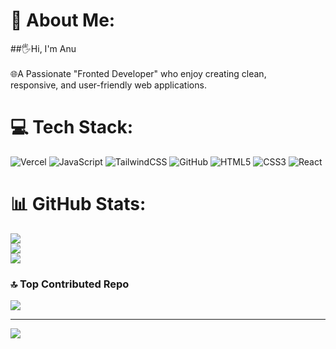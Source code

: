 # 💫 About Me:
##🖐Hi,  I'm Anu <br><br> 🌐A Passionate "Fronted Developer" who enjoy creating clean,<br> responsive, and user-friendly web applications.<br>


# 💻 Tech Stack:
![Vercel](https://img.shields.io/badge/vercel-%23000000.svg?style=for-the-badge&logo=vercel&logoColor=white) ![JavaScript](https://img.shields.io/badge/javascript-%23323330.svg?style=for-the-badge&logo=javascript&logoColor=%23F7DF1E) ![TailwindCSS](https://img.shields.io/badge/tailwindcss-%2338B2AC.svg?style=for-the-badge&logo=tailwind-css&logoColor=white) ![GitHub](https://img.shields.io/badge/github-%23121011.svg?style=for-the-badge&logo=github&logoColor=white) ![HTML5](https://img.shields.io/badge/html5-%23E34F26.svg?style=for-the-badge&logo=html5&logoColor=white) ![CSS3](https://img.shields.io/badge/css3-%231572B6.svg?style=for-the-badge&logo=css3&logoColor=white) ![React](https://img.shields.io/badge/react-%2320232a.svg?style=for-the-badge&logo=react&logoColor=%2361DAFB)
# 📊 GitHub Stats:
![](https://github-readme-stats.vercel.app/api?username=learning-processs&theme=shadow_blue&hide_border=false&include_all_commits=true&count_private=true)<br/>
![](https://nirzak-streak-stats.vercel.app/?user=learning-processs&theme=shadow_blue&hide_border=false)<br/>
![](https://github-readme-stats.vercel.app/api/top-langs/?username=learning-processs&theme=shadow_blue&hide_border=false&include_all_commits=true&count_private=true&layout=compact)

### 🔝 Top Contributed Repo
![](https://github-contributor-stats.vercel.app/api?username=learning-processs&limit=5&theme=dark&combine_all_yearly_contributions=true)

---
[![](https://visitcount.itsvg.in/api?id=learning-processs&icon=0&color=0)](https://visitcount.itsvg.in)

<!-- Proudly created with GPRM ( https://gprm.itsvg.in ) -->
